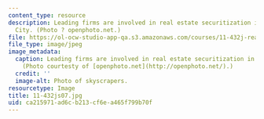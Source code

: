 ```yaml
---
content_type: resource
description: Leading firms are involved in real estate securitization in New York
  City. (Photo ? openphoto.net.)
file: https://ol-ocw-studio-app-qa.s3.amazonaws.com/courses/11-432j-real-estate-capital-markets-spring-2007/ca215971ad6cb213cf6ea465f799b70f_11-432js07.jpg
file_type: image/jpeg
image_metadata:
  caption: Leading firms are involved in real estate securitization in New York City.
    (Photo courtesty of [openphoto.net](http://openphoto.net/).)
  credit: ''
  image-alt: Photo of skyscrapers.
resourcetype: Image
title: 11-432js07.jpg
uid: ca215971-ad6c-b213-cf6e-a465f799b70f
---
```

